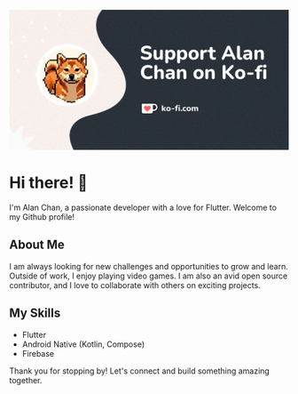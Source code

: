 [!["Support me at Ko-fi"](https://github.com/alanchan-dev/alanchan-dev/blob/a59c6192eea36b41925288abe5cf70632d76ef18/ko-fi%20support.jpg)](https://ko-fi.com/alanchan94)

# Hi there! 👋 

I'm Alan Chan, a passionate developer with a love for Flutter. Welcome to my Github profile! 

## About Me

I am always looking for new challenges and opportunities to grow and learn. Outside of work, I enjoy playing video games. I am also an avid open source contributor, and I love to collaborate with others on exciting projects.

## My Skills

- Flutter
- Android Native (Kotlin, Compose)
- Firebase

<!--
## What I'm Working On

I am currently working on [Project Name], a [Project Description]. I am also contributing to [Open Source Project Name], an [Open Source Project Description].

## How to Reach Me

- Email: [Your Email]
- Twitter: [@YourTwitterHandle]
- LinkedIn: [Your LinkedIn Profile]
-->



Thank you for stopping by! Let's connect and build something amazing together.

<!--
**alanchan-dev/alanchan-dev** is a ✨ _special_ ✨ repository because its `README.md` (this file) appears on your GitHub profile.

Here are some ideas to get you started:

- 🔭 I’m currently working on ...
- 🌱 I’m currently learning ...
- 👯 I’m looking to collaborate on ...
- 🤔 I’m looking for help with ...
- 💬 Ask me about ...
- 📫 How to reach me: ...
- 😄 Pronouns: ...
- ⚡ Fun fact: ...
-->
